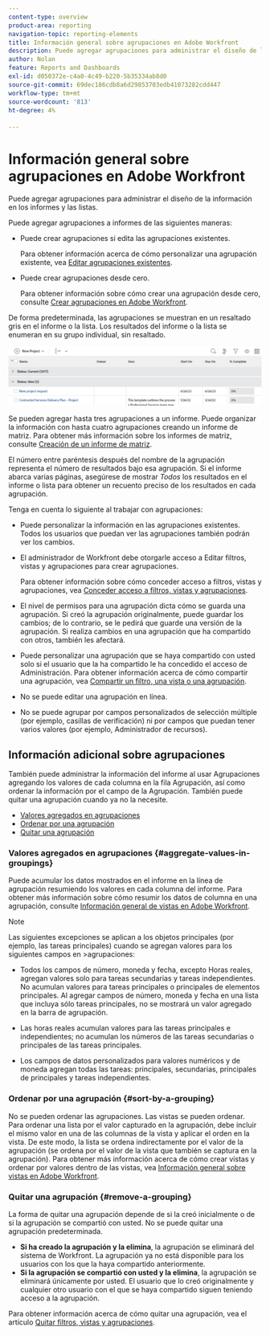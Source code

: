 ```yaml
---
content-type: overview
product-area: reporting
navigation-topic: reporting-elements
title: Información general sobre agrupaciones en Adobe Workfront
description: Puede agregar agrupaciones para administrar el diseño de la información en los informes y las listas.
author: Nolan
feature: Reports and Dashboards
exl-id: d050372e-c4a0-4c49-b220-5b35334ab8d0
source-git-commit: 69dec186cdb8a6d29853703edb41073282cdd447
workflow-type: tm+mt
source-wordcount: '813'
ht-degree: 4%

---
```


# Información general sobre agrupaciones en Adobe Workfront

<!-- Audited: 11/2024 -->

<!--(NOTE: This article was supposed to be replaced by "Groupings overview", but decided to keep this here because this is linked in too many places. "Create groupings" and "Edit existing groupings" have been added also (with videos) to replace portions of the old content here.)-->

Puede agregar agrupaciones para administrar el diseño de la información en los informes y las listas.

Puede agregar agrupaciones a informes de las siguientes maneras:

* Puede crear agrupaciones si edita las agrupaciones existentes.

  Para obtener información acerca de cómo personalizar una agrupación existente, vea [Editar agrupaciones existentes](../../../reports-and-dashboards/reports/reporting-elements/edit-existing-groupings.md).

* Puede crear agrupaciones desde cero.

  Para obtener información sobre cómo crear una agrupación desde cero, consulte [Crear agrupaciones en Adobe Workfront](../../../reports-and-dashboards/reports/reporting-elements/create-groupings.md).

De forma predeterminada, las agrupaciones se muestran en un resaltado gris en el informe o la lista. Los resultados del informe o la lista se enumeran en su grupo individual, sin resaltado.

![Ejemplo de agrupación](assets/grouping-example-blue.png)

Se pueden agregar hasta tres agrupaciones a un informe. Puede organizar la información con hasta cuatro agrupaciones creando un informe de matriz. Para obtener más información sobre los informes de matriz, consulte [Creación de un informe de matriz](../../../reports-and-dashboards/reports/creating-and-managing-reports/create-matrix-report.md).

El número entre paréntesis después del nombre de la agrupación representa el número de resultados bajo esa agrupación. Si el informe abarca varias páginas, asegúrese de mostrar *Todos* los resultados en el informe o lista para obtener un recuento preciso de los resultados en cada agrupación.

Tenga en cuenta lo siguiente al trabajar con agrupaciones:

* Puede personalizar la información en las agrupaciones existentes. Todos los usuarios que puedan ver las agrupaciones también podrán ver los cambios.
* El administrador de Workfront debe otorgarle acceso a Editar filtros, vistas y agrupaciones para crear agrupaciones.

  Para obtener información sobre cómo conceder acceso a filtros, vistas y agrupaciones, vea [Conceder acceso a filtros, vistas y agrupaciones](../../../administration-and-setup/add-users/configure-and-grant-access/grant-access-fvg.md).

* El nivel de permisos para una agrupación dicta cómo se guarda una agrupación. Si creó la agrupación originalmente, puede guardar los cambios; de lo contrario, se le pedirá que guarde una versión de la agrupación. Si realiza cambios en una agrupación que ha compartido con otros, también les afectará.
* Puede personalizar una agrupación que se haya compartido con usted solo si el usuario que la ha compartido le ha concedido el acceso de Administración. Para obtener información acerca de cómo compartir una agrupación, vea [Compartir un filtro, una vista o una agrupación](../../../reports-and-dashboards/reports/reporting-elements/share-filter-view-grouping.md).
* No se puede editar una agrupación en línea.
* No se puede agrupar por campos personalizados de selección múltiple (por ejemplo, casillas de verificación) ni por campos que puedan tener varios valores (por ejemplo, Administrador de recursos).

## Información adicional sobre agrupaciones

También puede administrar la información del informe al usar Agrupaciones agregando los valores de cada columna en la fila Agrupación, así como ordenar la información por el campo de la Agrupación. También puede quitar una agrupación cuando ya no la necesite.

* [Valores agregados en agrupaciones](#aggregate-values-in-groupings)
* [Ordenar por una agrupación](#sort-by-a-grouping)
* [Quitar una agrupación](#remove-a-grouping)

### Valores agregados en agrupaciones {#aggregate-values-in-groupings}

Puede acumular los datos mostrados en el informe en la línea de agrupación resumiendo los valores en cada columna del informe. Para obtener más información sobre cómo resumir los datos de columna en una agrupación, consulte [Información general de vistas en Adobe Workfront](../../../reports-and-dashboards/reports/reporting-elements/views-overview.md).


>[!NOTE]
>
>Las siguientes excepciones se aplican a los objetos principales (por ejemplo, las tareas principales) cuando se agregan valores para los siguientes campos en >agrupaciones:
>
>* Todos los campos de número, moneda y fecha, excepto Horas reales, agregan valores solo para tareas secundarias y tareas independientes. No acumulan valores para tareas principales o principales de elementos principales. Al agregar campos de número, moneda y fecha en una lista que incluya sólo tareas principales, no se mostrará un valor agregado en la barra de agrupación.
>
>* Las horas reales acumulan valores para las tareas principales e independientes; no acumulan los números de las tareas secundarias o principales de las tareas principales. <!--Examples of Actual hours include Planned/Actual Labor Cost, Planned/Actual Expense Cost, Planned/Actual Cost, and Planned Hours.-->
>
>* Los campos de datos personalizados para valores numéricos y de moneda agregan todas las tareas: principales, secundarias, principales de principales y tareas independientes.


### Ordenar por una agrupación {#sort-by-a-grouping}

No se pueden ordenar las agrupaciones. Las vistas se pueden ordenar. Para ordenar una lista por el valor capturado en la agrupación, debe incluir el mismo valor en una de las columnas de la vista y aplicar el orden en la vista. De este modo, la lista se ordena indirectamente por el valor de la agrupación (se ordena por el valor de la vista que también se captura en la agrupación). Para obtener más información acerca de cómo crear vistas y ordenar por valores dentro de las vistas, vea [Información general sobre vistas en Adobe Workfront](../../../reports-and-dashboards/reports/reporting-elements/views-overview.md).

### Quitar una agrupación {#remove-a-grouping}

La forma de quitar una agrupación depende de si la creó inicialmente o de si la agrupación se compartió con usted. No se puede quitar una agrupación predeterminada.

* **Si ha creado la agrupación y la elimina**, la agrupación se eliminará del sistema de Workfront. La agrupación ya no está disponible para los usuarios con los que la haya compartido anteriormente.
* **Si la agrupación se compartió con usted y la elimina**, la agrupación se eliminará únicamente por usted. El usuario que lo creó originalmente y cualquier otro usuario con el que se haya compartido siguen teniendo acceso a la agrupación.

Para obtener información acerca de cómo quitar una agrupación, vea el artículo [Quitar filtros, vistas y agrupaciones](../../../reports-and-dashboards/reports/reporting-elements/remove-filters-views-groupings.md).


<!--Original note

The following exceptions apply for parent objects (for example, parent tasks) when you are aggregating values for the following fields in groupings:
All the number and currency fields except Actual Hours (for example, Planned/ Actual Labor Cost, Planned/ Actual Expense Cost, Planned/ Actual Cost, Planned Hours) aggregate only the values for the children tasks, and standalone tasks. They do not aggregate the values for the parent tasks or parents of parents.
Actual Hours aggregate the values for the main parent and the standalone tasks; they do not aggregate the numbers for the parents of parent tasks or the children tasks.
Custom data fields for number and currency values aggregate all tasks: parents, children, parents of parents, and standalone tasks.

-->